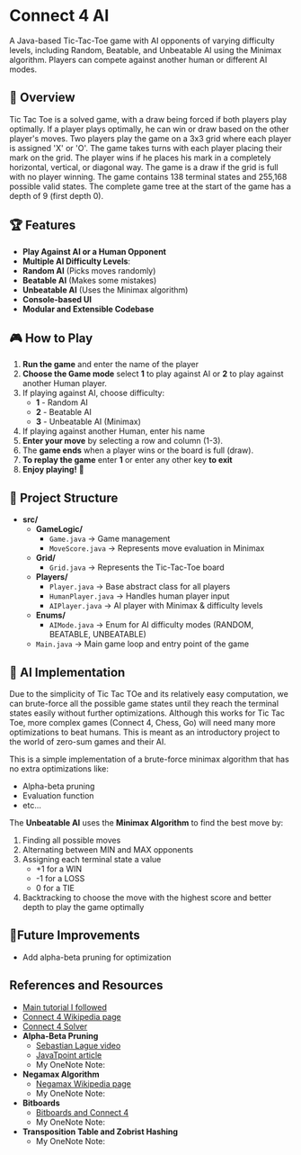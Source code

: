 # Connect 4 AI

A Java-based Tic-Tac-Toe game with AI opponents of varying difficulty levels, including Random, Beatable, and Unbeatable AI using the Minimax algorithm. Players can compete against another human or different AI modes.

## 🚀 Overview 

Tic Tac Toe is a solved game, with a draw being forced if both players play optimally. If a player plays optimally, he can win or draw based on the other player's moves. Two players play the game on a 3x3 grid where each player is assigned 'X' or 'O'. The game takes turns with each player placing their mark on the grid. The player wins if he places his mark in a completely horizontal, vertical, or diagonal way. The game is a draw if the grid is full with no player winning. The game contains 138 terminal states and 255,168 possible valid states. The complete game tree at the start of the game has a depth of 9 (first depth 0).

## 🏆 Features 

-  **Play Against AI or a Human Opponent**  
-  **Multiple AI Difficulty Levels**:  
  - **Random AI**  (Picks moves randomly)  
  - **Beatable AI**  (Makes some mistakes)  
  - **Unbeatable AI**  (Uses the Minimax algorithm)  
-  **Console-based UI**  
-  **Modular and Extensible Codebase**  

## 🎮 How to Play 

1. **Run the game** and enter the name of the player
2. **Choose the Game mode** select **1** to play against AI or **2** to play against another Human player.
3. If playing against AI, choose difficulty:  
   - **1** - Random AI 
   - **2** - Beatable AI  
   - **3** - Unbeatable AI (Minimax)
4. If playing against another Human, enter his name
5. **Enter your move** by selecting a row and column (1-3).
6. The **game ends** when a player wins or the board is full (draw).
7. **To replay the game** enter **1** or enter any other key **to exit**
8. **Enjoy playing!** 🎉

## 📂 Project Structure
- **src/**
  - **GameLogic/**
    - `Game.java` → Game management
    - `MoveScore.java` → Represents move evaluation in Minimax
  - **Grid/**
    - `Grid.java` → Represents the Tic-Tac-Toe board
  - **Players/**
    - `Player.java` → Base abstract class for all players
    - `HumanPlayer.java` → Handles human player input
    - `AIPlayer.java` → AI player with Minimax & difficulty levels
  - **Enums/**
    - `AIMode.java` → Enum for AI difficulty modes (RANDOM, BEATABLE, UNBEATABLE)
  - `Main.java` → Main game loop and entry point of the game

## :robot: AI Implementation

Due to the simplicity of Tic Tac TOe and its relatively easy computation, we can brute-force all the possible game states until they reach the terminal states easily without further optimizations. Although this works for Tic Tac Toe, more complex games (Connect 4, Chess, Go) will need many more optimizations to beat humans. This is meant as an introductory project to the world of zero-sum games and their AI.

This is a simple implementation of a brute-force minimax algorithm that has no extra optimizations like:
- Alpha-beta pruning
- Evaluation function
- etc...

The **Unbeatable AI** uses the **Minimax Algorithm** to find the best move by:
1. Finding all possible moves
2. Alternating between MIN and MAX opponents
3. Assigning each terminal state a value
   - +1 for a WIN
   - -1 for a LOSS
   - 0 for a TIE
4. Backtracking to choose the move with the highest score and better depth to play the game optimally

## 📌Future Improvements
- Add alpha-beta pruning for optimization

## References and Resources
- [Main tutorial I followed](http://blog.gamesolver.org/solving-connect-four/01-introduction/)
- [Connect 4 Wikipedia page](https://en.wikipedia.org/wiki/Connect_Four)
- [Connect 4 Solver](https://connect4.gamesolver.org/)
- **Alpha-Beta Pruning**
  - [Sebastian Lague video](https://www.youtube.com/watch?v=l-hh51ncgDI)
  - [JavaTpoint article](https://www.javatpoint.com/ai-alpha-beta-pruning)
  - My OneNote Note:
- **Negamax Algorithm**
  - [Negamax Wikipedia page](https://en.wikipedia.org/wiki/Negamax)
  - My OneNote Note:
- **Bitboards**
  - [Bitboards and Connect 4](https://github.com/denkspuren/BitboardC4/blob/master/BitboardDesign.md)
  - My OneNote Note:
- **Transposition Table and Zobrist Hashing**
  - My OneNote Note: 














